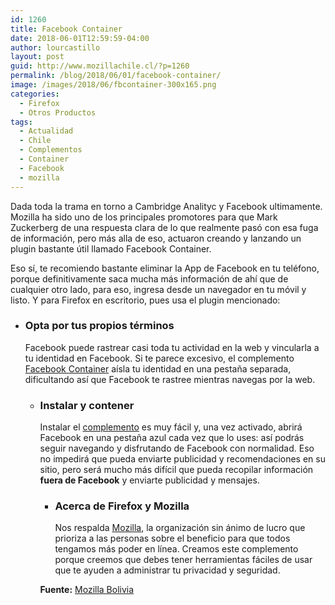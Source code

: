 ```yaml
---
id: 1260
title: Facebook Container
date: 2018-06-01T12:59:59-04:00
author: lourcastillo
layout: post
guid: http://www.mozillachile.cl/?p=1260
permalink: /blog/2018/06/01/facebook-container/
image: /images/2018/06/fbcontainer-300x165.png
categories:
  - Firefox
  - Otros Productos
tags:
  - Actualidad
  - Chile
  - Complementos
  - Container
  - Facebook
  - mozilla
---
```

Dada toda la trama en torno a Cambridge Analityc y Facebook ultimamente. Mozilla ha sido uno de los principales promotores para que Mark Zuckerberg de una respuesta clara de lo que realmente pasó con esa fuga de información, pero más alla de eso, actuaron creando y lanzando un plugin bastante útil llamado Facebook Container.

Eso sí, te recomiendo bastante eliminar la App de Facebook en tu teléfono, porque definitivamente saca mucha más información de ahí que de cualquier otro lado, para eso, ingresa desde un navegador en tu móvil y listo. Y para Firefox en escritorio, pues usa el plugin mencionado:

  * ### Opta por tus propios términos
    
    Facebook puede rastrear casi toda tu actividad en la web y vincularla a tu identidad en Facebook. Si te parece excesivo, el complemento <a href="https://addons.mozilla.org/firefox/addon/facebook-container/" target="_blank" rel="noopener noreferrer">Facebook Container</a> aísla tu identidad en una pestaña separada, dificultando así que Facebook te rastree mientras navegas por la web.</li> 
    
      * ### Instalar y contener
        
        Instalar el <a href="https://addons.mozilla.org/firefox/addon/facebook-container/" target="_blank" rel="noopener noreferrer">complemento</a> es muy fácil y, una vez activado, abrirá Facebook en una pestaña azul cada vez que lo uses: así podrás seguir navegando y disfrutando de Facebook con normalidad. Eso no impedirá que pueda enviarte publicidad y recomendaciones en su sitio, pero será mucho más difícil que pueda recopilar información **fuera de Facebook** y enviarte publicidad y mensajes.</li> 
        
          * ### Acerca de Firefox y Mozilla
            
            Nos respalda <a href="https://www.mozilla.org/" target="_blank" rel="noopener noreferrer">Mozilla</a>, la organización sin ánimo de lucro que prioriza a las personas sobre el beneficio para que todos tengamos más poder en línea. Creamos este complemento porque creemos que debes tener herramientas fáciles de usar que te ayuden a administrar tu privacidad y seguridad.</li> </ul> 
            
            **Fuente:** [Mozilla Bolivia](http://www.mozillabolivia.org/facebook-container/)